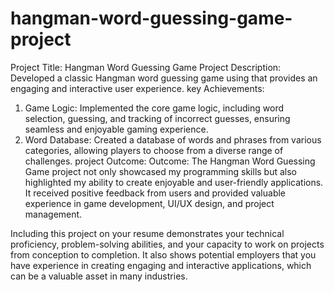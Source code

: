 # hangman-word-guessing-game-project

Project Title: Hangman Word Guessing Game
Project Description: Developed a classic Hangman word guessing game using that provides an engaging and interactive user experience.
key Achievements: 
1. Game Logic: Implemented the core game logic, including word selection, guessing, and tracking of incorrect guesses, ensuring
   seamless and enjoyable gaming experience.
2. Word Database: Created a database of words and phrases from various categories, allowing players to choose from a diverse 
   range of challenges.
project Outcome: Outcome:
  The Hangman Word Guessing Game project not only showcased my programming skills but also highlighted my ability to create enjoyable and user-friendly applications. It received positive feedback from users and provided valuable experience in game development, UI/UX design, and project management.
  
  Including this project on your resume demonstrates your technical proficiency, problem-solving abilities, and your capacity to work on projects from conception to completion. It also shows potential employers that you have experience in creating engaging and interactive applications, which can be a valuable asset in many industries.

